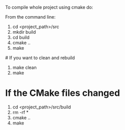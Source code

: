 To compile whole project using cmake do:

From the command line:

1) cd <project_path>/src
2) mkdir build
3) cd build
4) cmake ..
5) make

# If you want to clean and rebuild
1) make clean
2) make

# If the CMake files changed
1) cd <project_path>/src/build
2) rm -rf *
3) cmake ..
4) make

